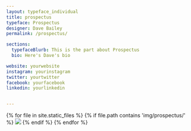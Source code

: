 ```yaml
---
layout: typeface_individual
title: prospectus
typeface: Prospectus
designer: Dave Bailey
permalink: /prospectus/

sections:
  typefaceBlurb: This is the part about Prospectus
  bio: Here's Dave's bio

website: yourwebsite
instagram: yourinstagram
twitter: yourtwitter
facebook: yourfacebook
linkedin: yourlinkedin


---
```


<div class="typeface__images">
{% for file in site.static_files %}
  {% if file.path contains 'img/prospectus/' %}
    <img src="{{ file.path }}" />
  {% endif %}
{% endfor %}
</div>
